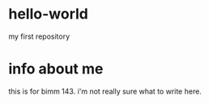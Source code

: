# hello-world
my first repository
# info about me 
this is for bimm 143. i'm not really sure what to write here.
